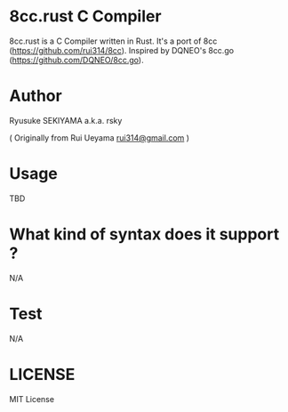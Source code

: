 # 8cc.rust C Compiler

8cc.rust is a C Compiler written in Rust. It's a port of 8cc (https://github.com/rui314/8cc). Inspired by DQNEO's 8cc.go (https://github.com/DQNEO/8cc.go).

# Author

Ryusuke SEKIYAMA a.k.a. rsky

( Originally from Rui Ueyama rui314@gmail.com )

# Usage

TBD

# What kind of syntax does it support ?

N/A

# Test

N/A

# LICENSE
MIT License
